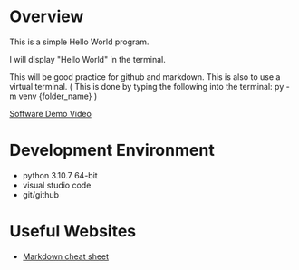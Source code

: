# Overview

This is a simple Hello World program.


I will display "Hello World" in the terminal.

This will be good practice for github and markdown. This is also to use a virtual terminal. ( This is done by typing the following into the terminal: py -m venv {folder_name} )

[Software Demo Video](https://youtu.be/mY3isuQTmCA)

# Development Environment

* python 3.10.7 64-bit
* visual studio code
* git/github


# Useful Websites

* [Markdown cheat sheet](https://www.markdownguide.org/cheat-sheet/)